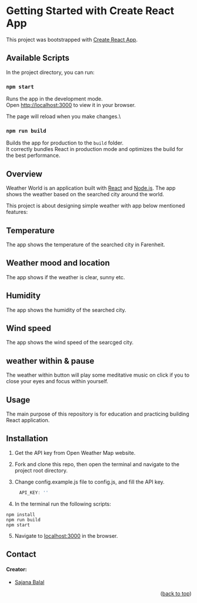 # Getting Started with Create React App

This project was bootstrapped with [Create React App](https://github.com/facebook/create-react-app).

## Available Scripts

In the project directory, you can run:

### `npm start`

Runs the app in the development mode.\
Open [http://localhost:3000](http://localhost:3000) to view it in your browser.

The page will reload when you make changes.\

### `npm run build`

Builds the app for production to the `build` folder.\
It correctly bundles React in production mode and optimizes the build for the best performance.


## Overview
Weather World is an application built with [React](https://reactjs.org/) and [Node.js](https://nodejs.org/en/). The app shows the weather based on the searched city around the world.

This project is about designing simple weather with app below mentioned features:

## Temperature
The app shows the temperature of the searched city in Farenheit.

## Weather mood and location
The app shows if the weather is clear, sunny etc.

## Humidity
The app shows the humidity of the searched city.

## Wind speed
The app shows the wind speed of the searcged city.

## weather within & pause
The weather within button will play some meditative music on click if you to close your eyes and focus within yourself.

## Usage
The main purpose of this repository is for education and practicing building React application.


## Installation
1. Get the API key from Open Weather Map website.

2. Fork and clone this repo, then open the terminal and navigate to the project root directory.

3. Change config.example.js file to config.js, and fill the API key.
```js
     API_KEY: ''
```

4. In the terminal run the following scripts:

```
npm install
npm run build
npm start
```

5. Navigate to [localhost:3000](http://localhost:3000) in the browser.

## Contact
#### Creator:
  + [Sajana Balal](https://github.com/SajanaB)

<p align="right">(<a href="#top">back to top</a>)</p>

